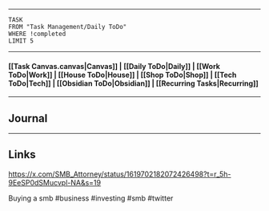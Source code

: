 
---
```dataview
TASK
FROM "Task Management/Daily ToDo"
WHERE !completed
LIMIT 5
```
---

#### [[Task Canvas.canvas|Canvas]] | [[Daily ToDo|Daily]] | [[Work ToDo|Work]] |  [[House ToDo|House]] |  [[Shop ToDo|Shop]] | [[Tech ToDo|Tech]] | [[Obsidian ToDo|Obsidian]] | [[Recurring Tasks|Recurring]] 
---
## Journal

---
## Links

https://x.com/SMB_Attorney/status/1619702182072426498?t=r_5h-9EeSP0dSMucvpl-NA&s=19

Buying a smb #business #investing #smb #twitter 
